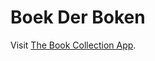 Boek Der Boken
===================

Visit [The Book Collection App](http://kathleentamboer.com/book-collection-app).
